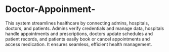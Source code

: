 # Doctor-Appoinment-
This system streamlines healthcare by connecting admins, hospitals, doctors, and patients. Admins verify credentials and manage data, hospitals handle appointments and prescriptions, doctors update schedules and patient records, and patients easily book or cancel appointments and access medication. It ensures seamless, efficient health management.
